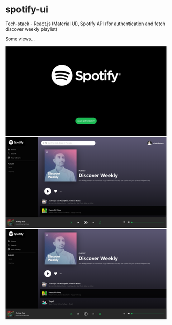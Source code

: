 # spotify-ui

Tech-stack - React.js (Material UI), Spotify API (for authentication and fetch discover weekly playlist)

Some views...

![alt text](https://github.com/niteshsh4rma/spotify-ui/blob/main/screenshots/Screenshot%20(372).png)
![alt text](https://github.com/niteshsh4rma/spotify-ui/blob/main/screenshots/Screenshot%20(375).png)
![alt text](https://github.com/niteshsh4rma/spotify-ui/blob/main/screenshots/Screenshot%20(373).png)